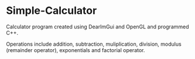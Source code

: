 # Simple-Calculator

Calculator program created using DearImGui and OpenGL and programmed C++.

Operations include addition, subtraction, muliplication, division, modulus (remainder operator), exponentials and factorial operator.
